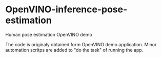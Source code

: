 # OpenVINO-inference-pose-estimation
Human pose estimation OpenVINO demo

The code is originaly obtained form OpenVINO demo application.
Minor automation scritps are added to "do the task" of running the app.
